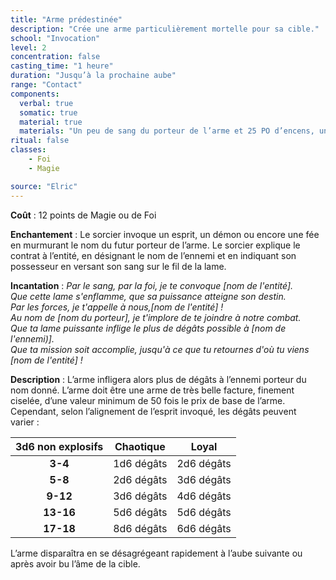 ```yaml
---
title: "Arme prédestinée"
description: "Crée une arme particulièrement mortelle pour sa cible."
school: "Invocation"
level: 2
concentration: false
casting_time: "1 heure"
duration: "Jusqu’à la prochaine aube"
range: "Contact"
components:
  verbal: true
  somatic: true
  material: true
  materials: "Un peu de sang du porteur de l’arme et 25 PO d’encens, une arme d'une valeur minimum de 50 fois le prix de base"
ritual: false
classes:
    - Foi
    - Magie

source: "Elric"
---
```

**Coût** : 12 points de Magie ou de Foi  

**Enchantement** : Le sorcier invoque un esprit, un démon ou encore une fée en murmurant le nom du futur porteur de l’arme. Le sorcier explique le contrat à l’entité, en désignant le nom de l’ennemi et en indiquant son possesseur en versant son sang sur le fil de la lame.  

**Incantation** : *Par le sang, par la foi, je te convoque [nom de l'entité].*    
*Que cette lame s'enflamme, que sa puissance atteigne son destin.*   
*Par les forces, je t'appelle à nous,[nom de l'entité] !*   
*Au nom de [nom du porteur], je t'implore de te joindre à notre combat.*    
*Que ta lame puissante inflige le plus de dégâts possible à [nom de l'ennemi)].*   
*Que ta mission soit accomplie, jusqu'à ce que tu retournes d'où tu viens [nom de l'entité] !*    

**Description** : L’arme infligera alors plus de dégâts à l’ennemi porteur du nom donné. L’arme doit être une arme de très belle facture, finement ciselée, d’une valeur minimum de 50 fois le prix de base de l’arme. Cependant, selon l’alignement de l’esprit invoqué, les dégâts peuvent varier :  

| 3d6 non explosifs | Chaotique | Loyal |
|:-:|:-:|:-:|
|**3-4**|1d6 dégâts|2d6 dégâts|
|**5-8**|2d6 dégâts|3d6 dégâts|
|**9-12**|3d6 dégâts|4d6 dégâts|
|**13-16**|5d6 dégâts|5d6 dégâts|
|**17-18**|8d6 dégâts|6d6 dégâts|

L’arme disparaîtra en se désagrégeant rapidement à l’aube suivante ou après avoir bu l’âme de la cible.    

